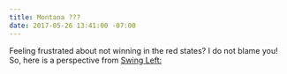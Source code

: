 ```yaml
---
title: Montana ???
date: 2017-05-26 13:41:00 -07:00
---
```


Feeling frustrated about not winning in the red states?  I do not blame you!  So, here is a perspective from [Swing Left:](https://medium.com/@swingleft/montana-is-evidence-the-resistance-is-working-fb3a4ad0d5a?link_id=1&can_id=e59665c3f3c1222626c02430d1bf6bdb&email_referrer=the-house-just-passed-trumpcare-make-them-regret-it-2&email_subject=last-night-in-montana)


